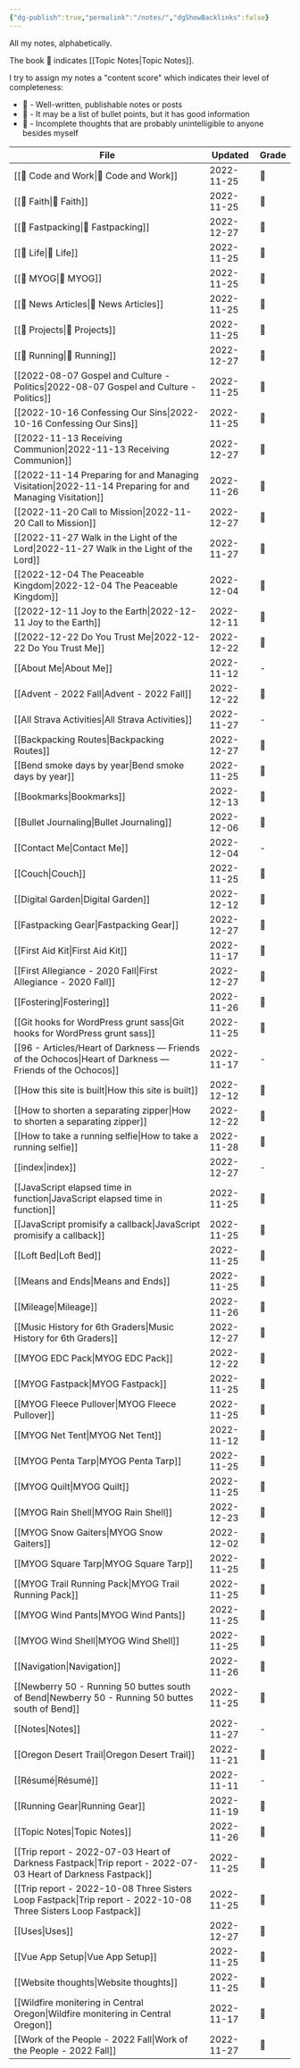 ```yaml
---
{"dg-publish":true,"permalink":"/notes/","dgShowBacklinks":false}
---
```



All my notes, alphabetically.

The book 📘 indicates [[Topic Notes\|Topic Notes]].

I try to assign my notes a "content score" which indicates their level of completeness:

-   🥇 - Well-written, publishable notes or posts
-   🥈 - It may be a list of bullet points, but it has good information
-   🥉 - Incomplete thoughts that are probably unintelligible to anyone besides myself

| File                                                                                                              | Updated    | Grade |
| ----------------------------------------------------------------------------------------------------------------- | ---------- | ----- |
| [[📘 Code and Work\|📘 Code and Work]]                                                                         | 2022-11-25 | 🥉    |
| [[📘 Faith\|📘 Faith]]                                                                                         | 2022-11-25 | 🥈    |
| [[📘 Fastpacking\|📘 Fastpacking]]                                                                             | 2022-12-27 | 🥇    |
| [[📘 Life\|📘 Life]]                                                                                           | 2022-11-25 | 🥉    |
| [[📘 MYOG\|📘 MYOG]]                                                                                           | 2022-11-25 | 🥉    |
| [[📘 News Articles\|📘 News Articles]]                                                                         | 2022-11-25 | 🥈    |
| [[📘 Projects\|📘 Projects]]                                                                                   | 2022-11-25 | 🥉    |
| [[📘 Running\|📘 Running]]                                                                                     | 2022-12-27 | 🥈    |
| [[2022-08-07 Gospel and Culture - Politics\|2022-08-07 Gospel and Culture - Politics]]                         | 2022-11-25 | 🥈    |
| [[2022-10-16 Confessing Our Sins\|2022-10-16 Confessing Our Sins]]                                             | 2022-11-25 | 🥉    |
| [[2022-11-13 Receiving Communion\|2022-11-13 Receiving Communion]]                                             | 2022-12-27 | 🥈    |
| [[2022-11-14 Preparing for and Managing Visitation\|2022-11-14 Preparing for and Managing Visitation]]         | 2022-11-26 | 🥈    |
| [[2022-11-20 Call to Mission\|2022-11-20 Call to Mission]]                                                     | 2022-12-27 | 🥈    |
| [[2022-11-27 Walk in the Light of the Lord\|2022-11-27 Walk in the Light of the Lord]]                         | 2022-11-27 | 🥉    |
| [[2022-12-04 The Peaceable Kingdom\|2022-12-04 The Peaceable Kingdom]]                                         | 2022-12-04 | 🥉    |
| [[2022-12-11 Joy to the Earth\|2022-12-11 Joy to the Earth]]                                                   | 2022-12-11 | 🥉    |
| [[2022-12-22 Do You Trust Me\|2022-12-22 Do You Trust Me]]                                                     | 2022-12-22 | 🥉    |
| [[About Me\|About Me]]                                                                                         | 2022-11-12 | \-    |
| [[Advent - 2022 Fall\|Advent - 2022 Fall]]                                                                     | 2022-12-22 | 🥉    |
| [[All Strava Activities\|All Strava Activities]]                                                               | 2022-11-27 | \-    |
| [[Backpacking Routes\|Backpacking Routes]]                                                                     | 2022-12-27 | 🥈    |
| [[Bend smoke days by year\|Bend smoke days by year]]                                                           | 2022-11-25 | 🥈    |
| [[Bookmarks\|Bookmarks]]                                                                                       | 2022-12-13 | 🥉    |
| [[Bullet Journaling\|Bullet Journaling]]                                                                       | 2022-12-06 | 🥈    |
| [[Contact Me\|Contact Me]]                                                                                     | 2022-12-04 | \-    |
| [[Couch\|Couch]]                                                                                               | 2022-11-25 | 🥉    |
| [[Digital Garden\|Digital Garden]]                                                                             | 2022-12-12 | 🥈    |
| [[Fastpacking Gear\|Fastpacking Gear]]                                                                         | 2022-12-27 | 🥈    |
| [[First Aid Kit\|First Aid Kit]]                                                                               | 2022-11-17 | 🥈    |
| [[First Allegiance - 2020 Fall\|First Allegiance - 2020 Fall]]                                                 | 2022-12-27 | 🥈    |
| [[Fostering\|Fostering]]                                                                                       | 2022-11-26 | 🥉    |
| [[Git hooks for WordPress grunt sass\|Git hooks for WordPress grunt sass]]                                     | 2022-11-25 | 🥈    |
| [[96 - Articles/Heart of Darkness — Friends of the Ochocos\|Heart of Darkness — Friends of the Ochocos]]       | 2022-11-17 | \-    |
| [[How this site is built\|How this site is built]]                                                             | 2022-12-12 | 🥇    |
| [[How to shorten a separating zipper\|How to shorten a separating zipper]]                                     | 2022-12-22 | 🥉    |
| [[How to take a running selfie\|How to take a running selfie]]                                                 | 2022-11-28 | 🥉    |
| [[index\|index]]                                                                                               | 2022-12-27 | \-    |
| [[JavaScript elapsed time in function\|JavaScript elapsed time in function]]                                   | 2022-11-25 | 🥈    |
| [[JavaScript promisify a callback\|JavaScript promisify a callback]]                                           | 2022-11-25 | 🥈    |
| [[Loft Bed\|Loft Bed]]                                                                                         | 2022-11-25 | 🥉    |
| [[Means and Ends\|Means and Ends]]                                                                             | 2022-11-25 | 🥈    |
| [[Mileage\|Mileage]]                                                                                           | 2022-11-26 | 🥉    |
| [[Music History for 6th Graders\|Music History for 6th Graders]]                                               | 2022-12-27 | 🥈    |
| [[MYOG EDC Pack\|MYOG EDC Pack]]                                                                               | 2022-12-22 | 🥈    |
| [[MYOG Fastpack\|MYOG Fastpack]]                                                                               | 2022-11-25 | 🥈    |
| [[MYOG Fleece Pullover\|MYOG Fleece Pullover]]                                                                 | 2022-11-25 | 🥉    |
| [[MYOG Net Tent\|MYOG Net Tent]]                                                                               | 2022-11-12 | 🥉    |
| [[MYOG Penta Tarp\|MYOG Penta Tarp]]                                                                           | 2022-11-25 | 🥈    |
| [[MYOG Quilt\|MYOG Quilt]]                                                                                     | 2022-11-25 | 🥈    |
| [[MYOG Rain Shell\|MYOG Rain Shell]]                                                                           | 2022-12-23 | 🥉    |
| [[MYOG Snow Gaiters\|MYOG Snow Gaiters]]                                                                       | 2022-12-02 | 🥉    |
| [[MYOG Square Tarp\|MYOG Square Tarp]]                                                                         | 2022-11-25 | 🥉    |
| [[MYOG Trail Running Pack\|MYOG Trail Running Pack]]                                                           | 2022-11-25 | 🥉    |
| [[MYOG Wind Pants\|MYOG Wind Pants]]                                                                           | 2022-11-25 | 🥇    |
| [[MYOG Wind Shell\|MYOG Wind Shell]]                                                                           | 2022-11-25 | 🥉    |
| [[Navigation\|Navigation]]                                                                                     | 2022-11-26 | 🥈    |
| [[Newberry 50 - Running 50 buttes south of Bend\|Newberry 50 - Running 50 buttes south of Bend]]               | 2022-11-25 | 🥇    |
| [[Notes\|Notes]]                                                                                               | 2022-11-27 | \-    |
| [[Oregon Desert Trail\|Oregon Desert Trail]]                                                                   | 2022-11-21 | 🥉    |
| [[Résumé\|Résumé]]                                                                                             | 2022-11-11 | \-    |
| [[Running Gear\|Running Gear]]                                                                                 | 2022-11-19 | 🥇    |
| [[Topic Notes\|Topic Notes]]                                                                                   | 2022-11-26 | 🥈    |
| [[Trip report - 2022-07-03 Heart of Darkness Fastpack\|Trip report - 2022-07-03 Heart of Darkness Fastpack]]   | 2022-11-25 | 🥇    |
| [[Trip report - 2022-10-08 Three Sisters Loop Fastpack\|Trip report - 2022-10-08 Three Sisters Loop Fastpack]] | 2022-11-25 | 🥇    |
| [[Uses\|Uses]]                                                                                                 | 2022-12-27 | 🥇    |
| [[Vue App Setup\|Vue App Setup]]                                                                               | 2022-11-25 | 🥈    |
| [[Website thoughts\|Website thoughts]]                                                                         | 2022-11-25 | 🥈    |
| [[Wildfire monitering in Central Oregon\|Wildfire monitering in Central Oregon]]                               | 2022-11-17 | 🥇    |
| [[Work of the People - 2022 Fall\|Work of the People - 2022 Fall]]                                             | 2022-11-27 | 🥉    |
